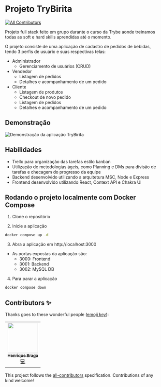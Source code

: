 # Projeto TryBirita
<!-- ALL-CONTRIBUTORS-BADGE:START - Do not remove or modify this section -->
[![All Contributors](https://img.shields.io/badge/all_contributors-1-orange.svg?style=flat-square)](#contributors-)
<!-- ALL-CONTRIBUTORS-BADGE:END -->

Projeto full stack feito em grupo durante o curso da Trybe aonde treinamos todas as soft e hard skills aprendidas até o momento.

O projeto consiste de uma aplicação de cadastro de pedidos de bebidas, tendo 3 perfis de usuário e suas respectivas telas:

- Administrador
  - Gerenciamento de usuários (CRUD)
- Vendedor
  - Listagem de pedidos
  - Detalhes e acompanhamento de um pedido
- Cliente
  - Listagem de produtos
  - Checkout de novo pedido
  - Listagem de pedidos
  - Detalhes e acompanhamento de um pedido

## Demonstração
![Demonstração da aplicação TryBirita](docs/trybirita-demo.gif)

## Habilidades

- Trello para organização das tarefas estilo kanban
- Utilização de metodologias ágeis, como Planning e DMs para divisão de tarefas e checagem do progresso da equipe
- Backend desenvolvido utilizando a arquitetura MSC, Node e Express
- Frontend desenvolvido utilizando React, Context API e Chakra UI

## Rodando o projeto localmente com Docker Compose

1. Clone o repositório

2. Inicie a aplicação
```sh
docker compose up -d
```

3. Abra a aplicação em http://localhost:3000
  - As portas expostas da aplicação são:
    - 3000: Frontend
    - 3001: Backend
    - 3002: MySQL DB

4. Para parar a aplicação
```sh
docker compose down
```

## Contributors ✨

Thanks goes to these wonderful people ([emoji key](https://allcontributors.org/docs/en/emoji-key)):

<!-- ALL-CONTRIBUTORS-LIST:START - Do not remove or modify this section -->
<!-- prettier-ignore-start -->
<!-- markdownlint-disable -->
<table>
  <tr>
    <td align="center"><a href="https://www.linkedin.com/in/henrique-junqueira-braga/"><img src="https://avatars.githubusercontent.com/u/84282335?v=4?s=100" width="100px;" alt=""/><br /><sub><b>Henrique Braga</b></sub></a><br /><a href="https://github.com/jonathan-f-silva/project-trybirita/commits?author=henriquejbraga" title="Code">💻</a></td>
  </tr>
</table>

<!-- markdownlint-restore -->
<!-- prettier-ignore-end -->

<!-- ALL-CONTRIBUTORS-LIST:END -->

This project follows the [all-contributors](https://github.com/all-contributors/all-contributors) specification. Contributions of any kind welcome!